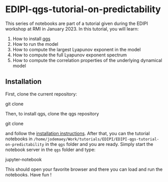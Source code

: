 # EDIPI-qgs-tutorial-on-predictability

This series of notebooks are part of a tutorial given during the EDIPI workshop at RMI in January 2023.
In this tutorial, you will learn:

1. How to install [qgs](https://github.com/Climdyn/qgs)
2. How to run the model
3. How to compute the largest Lyapunov exponent in the model
4. How to compute the full Lyapunov exponent spectrum
5. How to compute the correlation properties of the underlying dynamical model

## Installation

First, clone the current repository:

  git clone

Then, to install qgs, clone the qgs repository

  git clone 

and follow the [installation instructions](https://github.com/Climdyn/qgs#installation). 
After that, you can the tutorial notebooks in `/home/jodemaey/Work/tutorials/EDIPI/EDIPI-qgs-tutorial-on-predictability` in the `qgs` folder and you are ready.
Simply start the notebook server in the `qgs` folder and type:

  jupyter-notebook
  
This should open your favorite browser and there you can load and run the notebooks. Have fun !
